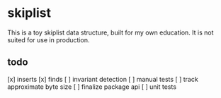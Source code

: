 # skiplist

This is a toy skiplist data structure, built for my own education. It is not suited for use in production.

## todo
[x] inserts
[x] finds
[ ] invariant detection
[ ] manual tests
[ ] track approximate byte size
[ ] finalize package api
[ ] unit tests